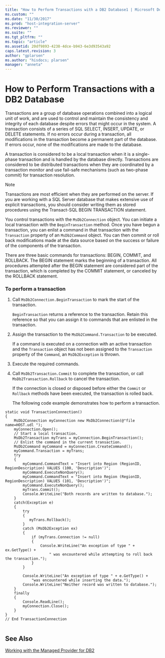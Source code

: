```yaml
---
title: "How to Perform Transactions with a DB2 Database1 | Microsoft Docs"
ms.custom: ""
ms.date: "11/30/2017"
ms.prod: "host-integration-server"
ms.reviewer: ""
ms.suite: ""
ms.tgt_pltfrm: ""
ms.topic: "article"
ms.assetid: 20df9893-4238-4dce-b943-6e3d93543a92
caps.latest.revision: 3
author: "gplarsen"
ms.author: "hisdocs; plarsen"
manager: "anneta"
---
```

# How to Perform Transactions with a DB2 Database
Transactions are a group of database operations combined into a logical unit of work, and are used to control and maintain the consistency and integrity of each database despite errors that might occur in the system. A transaction consists of a series of SQL SELECT, INSERT, UPDATE, or DELETE statements. If no errors occur during a transaction, all modifications in the transaction become a permanent part of the database. If errors occur, none of the modifications are made to the database.  
  
 A transaction is considered to be a local transaction when it is a single-phase transaction and is handled by the database directly. Transactions are considered to be distributed transactions when they are coordinated by a transaction monitor and use fail-safe mechanisms (such as two-phase commit) for transaction resolution.  
  
> [!NOTE]
>  Transactions are most efficient when they are performed on the server. If you are working with a SQL Server database that makes extensive use of explicit transactions, you should consider writing them as stored procedures using the Transact-SQL BEGIN TRANSACTION statement.  
  
 You control transactions with the `MsDb2Connection` object. You can initiate a local transaction with the `BeginTransaction` method. Once you have begun a transaction, you can enlist a command in that transaction with the `Transaction` property of an `MsDb2Command` object. You can then commit or roll back modifications made at the data source based on the success or failure of the components of the transaction.  
  
 There are three basic commands for transactions: BEGIN, COMMIT, and ROLLBACK. The BEGIN statement marks the beginning of a transaction. All procedures attempted after the BEGIN statement are considered part of the transaction, which is completed by the COMMIT statement, or canceled by the ROLLBACK statement.  
  
### To perform a transaction  
  
1. Call `MsDb2Connection.BeginTransaction` to mark the start of the transaction.  
  
    `BeginTransaction` returns a reference to the transaction. Retain this reference so that you can assign it to commands that are enlisted in the transaction.  
  
2. Assign the transaction to the `MsDb2Command.Transaction` to be executed.  
  
    If a command is executed on a connection with an active transaction and the `Transaction` object has not been assigned to the `Transaction` property of the `Command`, an `MsDb2Exception` is thrown.  
  
3. Execute the required commands.  
  
4. Call `MsDb2Transaction.Commit` to complete the transaction, or call `MsDb2Transaction.Rollback` to cancel the transaction.  
  
    If the connection is closed or disposed before either the `Commit` or `Rollback` methods have been executed, the transaction is rolled back.  
  
   The following code example demonstrates how to perform a transaction.  
  
```  
static void TransactionConnection()  
{  
    MsDb2Connection myConnection new MsDb2Connection(@"file name=HOST.udl ");  
    myConnection.Open();  
    // Start a local transaction.  
    MsDb2Transaction myTrans = myConnection.BeginTransaction();  
    // Enlist the command in the current transaction.  
    MsDb2Command myCommand = myConnection.CreateCommand();  
    myCommand.Transaction = myTrans;  
    try  
    {  
        myCommand.CommandText = "Insert into Region (RegionID, RegionDescription) VALUES (100, 'Description')";  
        myCommand.ExecuteNonQuery();  
        myCommand.CommandText = "Insert into Region (RegionID, RegionDescription) VALUES (101, 'Description')";  
        myCommand.ExecuteNonQuery();  
        myTrans.Commit();  
        Console.WriteLine("Both records are written to database.");  
    }  
    catch(Exception e)  
    {  
        try  
        {  
           myTrans.Rollback();  
        }  
        catch (MsDb2Exception ex)  
        {  
            if (myTrans.Connection != null)  
            {  
                Console.WriteLine("An exception of type " + ex.GetType() +  
                    " was encountered while attempting to roll back the transaction.");  
            }  
        }  
  
        Console.WriteLine("An exception of type " + e.GetType() +  
            "was encountered while inserting the data.");  
        Console.WriteLine("Neither record was written to database.");  
    }  
    finally  
    {  
        Console.ReadLine();  
        myConnection.Close();  
    }  
}   
// End TransactionConnection  
  
```  
  
## See Also  
 [Working with the Managed Provider for DB2](../core/working-with-the-managed-provider-for-db21.md)